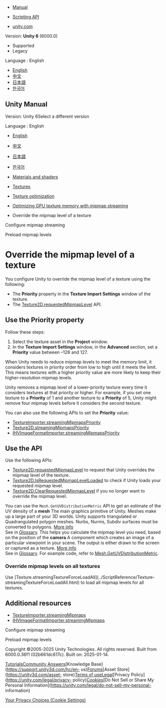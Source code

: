 [](https://docs.unity3d.com)

  * [Manual](../Manual/index.html)
  * [Scripting API](../ScriptReference/index.html)

  * [unity.com](https://unity.com/)

Version: **Unity 6** (6000.0)

  * Supported
  * Legacy

Language : English

  * [English](/Manual/TextureStreaming-override-mipmap-level.html)
  * [中文](/cn/current/Manual/TextureStreaming-override-mipmap-level.html)
  * [日本語](/ja/current/Manual/TextureStreaming-override-mipmap-level.html)
  * [한국어](/kr/current/Manual/TextureStreaming-override-mipmap-level.html)

[](https://docs.unity3d.com)

## Unity Manual

Version: Unity 6Select a different version

Language : English

  * [English](/Manual/TextureStreaming-override-mipmap-level.html)
  * [中文](/cn/current/Manual/TextureStreaming-override-mipmap-level.html)
  * [日本語](/ja/current/Manual/TextureStreaming-override-mipmap-level.html)
  * [한국어](/kr/current/Manual/TextureStreaming-override-mipmap-level.html)

  * [Materials and shaders](materials-and-shaders.html)
  * [Textures](Textures-landing.html)
  * [Texture optimization](TextureLoading.html)
  * [Optimizing GPU texture memory with mipmap streaming](TextureStreaming.html)
  * Override the mipmap level of a texture

[](TextureStreaming-configure.html)

Configure mipmap streaming

[](TextureStreaming-preload.html)

Preload mipmap levels

# Override the mipmap level of a texture

You configure Unity to override the mipmap level of a texture using the
following:

  * The **Priority** property in the **Texture Import Settings** window of the texture.
  * The [Texture2D.requestedMipmapLevel](../ScriptReference/Texture2D-requestedMipmapLevel.html) API.

## Use the Priority property

Follow these steps:

  1. Select the texture asset in the **Project** window.
  2. In the **Texture Import Settings** window, in the **Advanced** section, set a **Priority** value between –128 and 127.

When Unity needs to reduce mipmap levels to meet the memory limit, it
considers textures in priority order from low to high until it meets the
limit. This means textures with a higher priority value are more likely to
keep their higher-resolution mipmap levels.

Unity removes a mipmap level of a lower-priority texture every time it
considers textures at that priority or higher. For example, if you set one
texture to a **Priority** of 1 and another texture to a **Priority** of 5,
Unity might remove four mipmap levels before it considers the second texture.

You can also use the following APIs to set the **Priority** value:

  * [TextureImporter.streamingMipmapsPriority](../ScriptReference/TextureImporter-streamingMipmapsPriority.html)
  * [Texture2D.streamingMipmapsPriority](../ScriptReference/Texture2D-streamingMipmapsPriority.html)
  * [IHVImageFormatImporter.streamingMipmapsPriority](../ScriptReference/IHVImageFormatImporter-streamingMipmapsPriority.html)

## Use the API

Use the following APIs:

  * [Texture2D.requestedMipmapLevel](../ScriptReference/Texture2D-requestedMipmapLevel.html) to request that Unity overrides the mipmap level of the texture.
  * [Texture2D.IsRequestedMipmapLevelLoaded](../ScriptReference/Texture2D.IsRequestedMipmapLevelLoaded.html) to check if Unity loads your requested mipmap level.
  * [Texture2D.ClearRequestedMipmapLevel](../ScriptReference/Texture2D.ClearRequestedMipmapLevel.html) if you no longer want to override the mipmap level.

You can use the `Mesh.GetUVDistributionMetric` API to get an estimate of the
UV density of a **mesh** The main graphics primitive of Unity. Meshes make up
a large part of your 3D worlds. Unity supports triangulated or Quadrangulated
polygon meshes. Nurbs, Nurms, Subdiv surfaces must be converted to polygons.
[More info](mesh.html)  
See in [Glossary](Glossary.html#Mesh). This helps you calculate the mipmap
level you need, based on the position of the **camera** A component which
creates an image of a particular viewpoint in your scene. The output is either
drawn to the screen or captured as a texture. [More
info](CamerasOverview.html)  
See in [Glossary](Glossary.html#Camera). For example code, refer to
[Mesh.GetUVDistributionMetric](../ScriptReference/Mesh.GetUVDistributionMetric.html).

### Override mipmap levels on all textures

Use [Texture.streamingTextureForceLoadAll](../ScriptReference/Texture-
streamingTextureForceLoadAll.html) to load all mipmap levels for all textures.

## Additional resources

  * [TextureImporter.streamingMipmaps](../ScriptReference/TextureImporter-streamingMipmaps.html)
  * [IHVImageFormatImporter.streamingMipmaps](../ScriptReference/IHVImageFormatImporter-streamingMipmaps.html)

[](TextureStreaming-configure.html)

Configure mipmap streaming

[](TextureStreaming-preload.html)

Preload mipmap levels

Copyright ©2005-2025 Unity Technologies. All rights reserved. Built from
6000.0.36f1 (02b661dc617c). Built on: 2025-01-14.

[Tutorials](https://learn.unity.com/)[Community
Answers](https://answers.unity3d.com)[Knowledge
Base](https://support.unity3d.com/hc/en-
us)[Forums](https://forum.unity3d.com)[Asset Store](https://unity3d.com/asset-
store)[Terms of
use](https://docs.unity3d.com/Manual/TermsOfUse.html)[Legal](https://unity.com/legal)[Privacy
Policy](https://unity.com/legal/privacy-
policy)[Cookies](https://unity.com/legal/cookie-policy)[Do Not Sell or Share
My Personal Information](https://unity.com/legal/do-not-sell-my-personal-
information)

[Your Privacy Choices (Cookie Settings)](javascript:void\(0\);)

